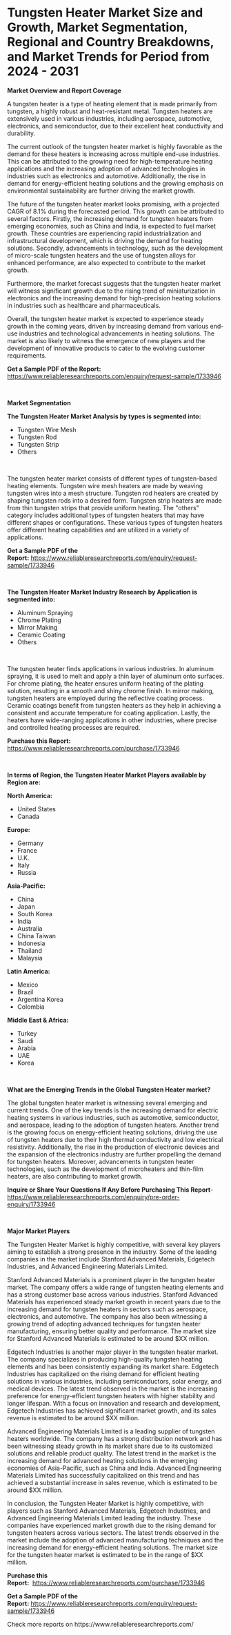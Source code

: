 <p><h1>Tungsten Heater Market Size and Growth, Market Segmentation, Regional and Country Breakdowns, and Market Trends for Period from 2024 -  2031</h1></p><p><strong>Market Overview and Report Coverage</strong></p>
<p><p>A tungsten heater is a type of heating element that is made primarily from tungsten, a highly robust and heat-resistant metal. Tungsten heaters are extensively used in various industries, including aerospace, automotive, electronics, and semiconductor, due to their excellent heat conductivity and durability.</p><p>The current outlook of the tungsten heater market is highly favorable as the demand for these heaters is increasing across multiple end-use industries. This can be attributed to the growing need for high-temperature heating applications and the increasing adoption of advanced technologies in industries such as electronics and automotive. Additionally, the rise in demand for energy-efficient heating solutions and the growing emphasis on environmental sustainability are further driving the market growth.</p><p>The future of the tungsten heater market looks promising, with a projected CAGR of 8.1% during the forecasted period. This growth can be attributed to several factors. Firstly, the increasing demand for tungsten heaters from emerging economies, such as China and India, is expected to fuel market growth. These countries are experiencing rapid industrialization and infrastructural development, which is driving the demand for heating solutions. Secondly, advancements in technology, such as the development of micro-scale tungsten heaters and the use of tungsten alloys for enhanced performance, are also expected to contribute to the market growth.</p><p>Furthermore, the market forecast suggests that the tungsten heater market will witness significant growth due to the rising trend of miniaturization in electronics and the increasing demand for high-precision heating solutions in industries such as healthcare and pharmaceuticals.</p><p>Overall, the tungsten heater market is expected to experience steady growth in the coming years, driven by increasing demand from various end-use industries and technological advancements in heating solutions. The market is also likely to witness the emergence of new players and the development of innovative products to cater to the evolving customer requirements.</p></p>
<p><strong>Get a Sample PDF of the Report:</strong> <a href="https://www.reliableresearchreports.com/enquiry/request-sample/1733946">https://www.reliableresearchreports.com/enquiry/request-sample/1733946</a></p>
<p>&nbsp;</p>
<p><strong>Market Segmentation</strong></p>
<p><strong>The Tungsten Heater Market Analysis by types is segmented into:</strong></p>
<p><ul><li>Tungsten Wire Mesh</li><li>Tungsten Rod</li><li>Tungsten Strip</li><li>Others</li></ul></p>
<p>&nbsp;</p>
<p><p>The tungsten heater market consists of different types of tungsten-based heating elements. Tungsten wire mesh heaters are made by weaving tungsten wires into a mesh structure. Tungsten rod heaters are created by shaping tungsten rods into a desired form. Tungsten strip heaters are made from thin tungsten strips that provide uniform heating. The "others" category includes additional types of tungsten heaters that may have different shapes or configurations. These various types of tungsten heaters offer different heating capabilities and are utilized in a variety of applications.</p></p>
<p><strong>Get a Sample PDF of the Report:</strong>&nbsp;<a href="https://www.reliableresearchreports.com/enquiry/request-sample/1733946">https://www.reliableresearchreports.com/enquiry/request-sample/1733946</a></p>
<p>&nbsp;</p>
<p><strong>The Tungsten Heater Market Industry Research by Application is segmented into:</strong></p>
<p><ul><li>Aluminum Spraying</li><li>Chrome Plating</li><li>Mirror Making</li><li>Ceramic Coating</li><li>Others</li></ul></p>
<p>&nbsp;</p>
<p><p>The tungsten heater finds applications in various industries. In aluminum spraying, it is used to melt and apply a thin layer of aluminum onto surfaces. For chrome plating, the heater ensures uniform heating of the plating solution, resulting in a smooth and shiny chrome finish. In mirror making, tungsten heaters are employed during the reflective coating process. Ceramic coatings benefit from tungsten heaters as they help in achieving a consistent and accurate temperature for coating application. Lastly, the heaters have wide-ranging applications in other industries, where precise and controlled heating processes are required.</p></p>
<p><strong>Purchase this Report:</strong>&nbsp; <a href="https://www.reliableresearchreports.com/purchase/1733946">https://www.reliableresearchreports.com/purchase/1733946</a></p>
<p>&nbsp;</p>
<p><strong>In terms of Region, the Tungsten Heater Market Players available by Region are:</strong></p>
<p>
    <p> <strong> North America: </strong>
        <ul>
            <li>United States</li>
            <li>Canada</li>
        </ul>
        </p> 
    <p> <strong> Europe: </strong>
        <ul>
            <li>Germany</li>
            <li>France</li>
            <li>U.K.</li>
            <li>Italy</li>
            <li>Russia</li>
        </ul>
        </p> 
    <p> <strong> Asia-Pacific: </strong>
        <ul>
            <li>China</li>
            <li>Japan</li>
            <li>South Korea</li>
            <li>India</li>
            <li>Australia</li>
            <li>China Taiwan</li>
            <li>Indonesia</li>
            <li>Thailand</li>
            <li>Malaysia</li>
        </ul>
        </p> 
    <p> <strong> Latin America: </strong>
        <ul>
            <li>Mexico</li>
            <li>Brazil</li>
            <li>Argentina Korea</li>
            <li>Colombia</li>
        </ul>
        </p> 
    <p> <strong> Middle East & Africa: </strong>
        <ul>
            <li>Turkey</li>
            <li>Saudi</li>
            <li>Arabia</li>
            <li>UAE</li>
            <li>Korea</li>
        </ul>
    </p>
    </p>
<p>&nbsp;</p>
<p><strong>What are the Emerging Trends in the Global Tungsten Heater market?</strong></p>
<p><p>The global tungsten heater market is witnessing several emerging and current trends. One of the key trends is the increasing demand for electric heating systems in various industries, such as automotive, semiconductor, and aerospace, leading to the adoption of tungsten heaters. Another trend is the growing focus on energy-efficient heating solutions, driving the use of tungsten heaters due to their high thermal conductivity and low electrical resistivity. Additionally, the rise in the production of electronic devices and the expansion of the electronics industry are further propelling the demand for tungsten heaters. Moreover, advancements in tungsten heater technologies, such as the development of microheaters and thin-film heaters, are also contributing to market growth.</p></p>
<p><strong>Inquire or Share Your Questions If Any Before Purchasing This Report</strong>- <a href="https://www.reliableresearchreports.com/enquiry/pre-order-enquiry/1733946">https://www.reliableresearchreports.com/enquiry/pre-order-enquiry/1733946</a></p>
<p>&nbsp;</p>
<p><strong>Major Market Players</strong></p>
<p><p>The Tungsten Heater Market is highly competitive, with several key players aiming to establish a strong presence in the industry. Some of the leading companies in the market include Stanford Advanced Materials, Edgetech Industries, and Advanced Engineering Materials Limited.</p><p>Stanford Advanced Materials is a prominent player in the tungsten heater market. The company offers a wide range of tungsten heating elements and has a strong customer base across various industries. Stanford Advanced Materials has experienced steady market growth in recent years due to the increasing demand for tungsten heaters in sectors such as aerospace, electronics, and automotive. The company has also been witnessing a growing trend of adopting advanced techniques for tungsten heater manufacturing, ensuring better quality and performance. The market size for Stanford Advanced Materials is estimated to be around $XX million.</p><p>Edgetech Industries is another major player in the tungsten heater market. The company specializes in producing high-quality tungsten heating elements and has been consistently expanding its market share. Edgetech Industries has capitalized on the rising demand for efficient heating solutions in various industries, including semiconductors, solar energy, and medical devices. The latest trend observed in the market is the increasing preference for energy-efficient tungsten heaters with higher stability and longer lifespan. With a focus on innovation and research and development, Edgetech Industries has achieved significant market growth, and its sales revenue is estimated to be around $XX million.</p><p>Advanced Engineering Materials Limited is a leading supplier of tungsten heaters worldwide. The company has a strong distribution network and has been witnessing steady growth in its market share due to its customized solutions and reliable product quality. The latest trend in the market is the increasing demand for advanced heating solutions in the emerging economies of Asia-Pacific, such as China and India. Advanced Engineering Materials Limited has successfully capitalized on this trend and has achieved a substantial increase in sales revenue, which is estimated to be around $XX million.</p><p>In conclusion, the Tungsten Heater Market is highly competitive, with players such as Stanford Advanced Materials, Edgetech Industries, and Advanced Engineering Materials Limited leading the industry. These companies have experienced market growth due to the rising demand for tungsten heaters across various sectors. The latest trends observed in the market include the adoption of advanced manufacturing techniques and the increasing demand for energy-efficient heating solutions. The market size for the tungsten heater market is estimated to be in the range of $XX million.</p></p>
<p><strong>Purchase this Report:</strong>&nbsp;&nbsp;<a href="https://www.reliableresearchreports.com/purchase/1733946">https://www.reliableresearchreports.com/purchase/1733946</a></p>
<p></p>
<p><strong>Get a Sample PDF of the Report:</strong>&nbsp;<a href="https://www.reliableresearchreports.com/enquiry/request-sample/1733946">https://www.reliableresearchreports.com/enquiry/request-sample/1733946</a></p>
<p>Check more reports on https://www.reliableresearchreports.com/</p>